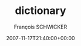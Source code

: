 ---
title: 'dictionary'
posts: 1
hash: 't914'
author: 'François SCHWICKER'
date: 2007-11-17T21:40:00+00:00
sources:
  - http://forums.tokipona.org/viewtopic.php%3Ft=914.html
---
